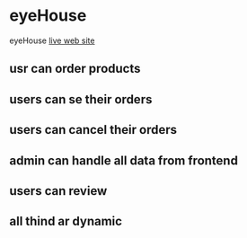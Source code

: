 # eyeHouse

eyeHouse [live web site](https://sunglassesshouse.web.app/)

## usr can order products
##  users can se their orders 
## users can cancel their orders
## admin can handle all data from frontend 
##  users can review 
## all thind ar dynamic 


